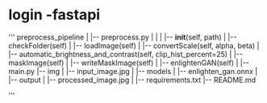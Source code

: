 # login -fastapi

'''
preprocess_pipeline
|
|-- preprocess.py
|   |
|   |-- __init__(self, path)
|   |-- checkFolder(self)
|   |-- loadImage(self)
|   |-- convertScale(self, alpha, beta)
|   |-- automatic_brightness_and_contrast(self, clip_hist_percent=25)
|   |-- maskImage(self)
|   |-- writeMaskImage(self)
|   |-- enlightenGAN(self)
|
|-- main.py
|-- img
|   |-- input_image.jpg
|
|-- models
|   |-- enlighten_gan.onnx
|
|-- output
|   |-- processed_image.jpg
|
|-- requirements.txt
|-- README.md

'''
